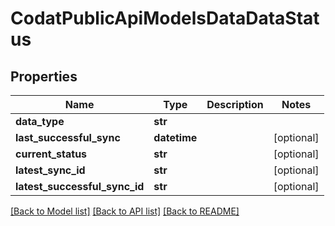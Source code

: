 # CodatPublicApiModelsDataDataStatus

## Properties
Name | Type | Description | Notes
------------ | ------------- | ------------- | -------------
**data_type** | **str** |  | 
**last_successful_sync** | **datetime** |  | [optional] 
**current_status** | **str** |  | [optional] 
**latest_sync_id** | **str** |  | [optional] 
**latest_successful_sync_id** | **str** |  | [optional] 

[[Back to Model list]](../README.md#documentation-for-models) [[Back to API list]](../README.md#documentation-for-api-endpoints) [[Back to README]](../README.md)

